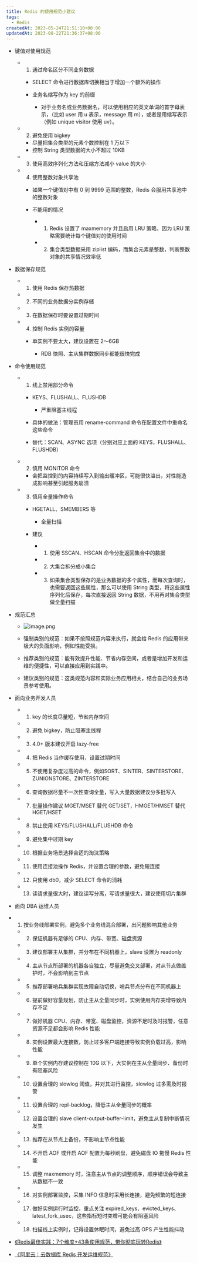 ```yaml
---
title: Redis 的使用规范小建议
tags:
  - Redis
createdAt: 2023-05-24T21:51:10+08:00
updatedAt: 2023-08-22T21:36:37+08:00
---
```


- 键值对使用规范

  - 1. 通过命名区分不同业务数据

    - SELECT 命令进行数据库切换相当于增加一个额外的操作
    - 业务名缩写作为 key 的前缀

      - 对于业务名或业务数据名，可以使用相应的英文单词的首字母表示，（比如 user 用 u 表示，message 用 m），或者是用缩写表示（例如 unique visitor 使用 uv）。

  - 2. 避免使用 bigkey

    - 尽量把集合类型的元素个数控制在 1 万以下
    - 控制 String 类型数据的大小不超过 10KB

  - 3. 使用高效序列化方法和压缩方法减小 value 的大小
  - 4. 使用整数对象共享池

    - 如果一个键值对中有 0 到 9999 范围的整数，Redis 会服用共享池中的整数对象
    - 不能用的情况

      - 1. Redis 设置了 maxmemory 并且启用 LRU 策略，因为 LRU 策略需要统计每个键值对的使用时间
      - 2. 集合类型数据采用 ziplist 编码，而集合元素是整数，判断整数对象的共享情况效率低

- 数据保存规范

  - 1. 使用 Redis 保存热数据
  - 2. 不同的业务数据分实例存储
  - 3. 在数据保存时要设置过期时间
  - 4. 控制 Redis 实例的容量

    - 单实例不要太大，建议设置在 2～6GB

      - RDB 快照、主从集群数据同步都能很快完成

- 命令使用规范

  - 1. 线上禁用部分命令

    - KEYS、FLUSHALL、FLUSHDB

      - 严重阻塞主线程

    - 具体的做法：管理员用 rename-command 命令在配置文件中重命名这些命令
    - 替代：SCAN、ASYNC 选项（分别对应上面的 KEYS，FLUSHALL、FLUSHDB）

  - 2. 慎用 MONITOR 命令

    - 会把监控到的内容持续写入到输出缓冲区，可能很快溢出，对性能造成影响甚至引起服务崩溃

  - 3. 慎用全量操作命令

    - HGETALL、SMEMBERS 等

      - 全量扫描

    - 建议

      - 1. 使用 SSCAN、HSCAN 命令分批返回集合中的数据
      - 2. 大集合拆分成小集合
      - 3. 如果集合类型保存的是业务数据的多个属性，而每次查询时，也需要返回这些属性，那么可以使用 String 类型，将这些属性序列化后保存，每次直接返回 String 数据，不用再对集合类型做全量扫描

- 规范汇总
  - ![image.png](https://cdn.jsdelivr.net/gh/11ze/static/images/redis-46-1.png)

  - 强制类别的规范：如果不按照规范内容来执行，就会给 Redis 的应用带来极大的负面影响，例如性能受损。
  - 推荐类别的规范：能有效提升性能、节省内存空间，或者是增加开发和运维的便捷性，可以直接应用到实践中。
  - 建议类别的规范：这类规范内容和实际业务应用相关，结合自己的业务场景参考使用。

- 面向业务开发人员

  - 1. key 的长度尽量短，节省内存空间
  - 2. 避免 bigkey，防止阻塞主线程
  - 3. 4.0+ 版本建议开启 lazy-free
  - 4. 把 Redis 当作缓存使用，设置过期时间
  - 5. 不使用复杂度过高的命令，例如SORT、SINTER、SINTERSTORE、ZUNIONSTORE、ZINTERSTORE
  - 6. 查询数据尽量不一次性查询全量，写入大量数据建议分多批写入
  - 7. 批量操作建议 MGET/MSET 替代 GET/SET，HMGET/HMSET 替代 HGET/HSET
  - 8. 禁止使用 KEYS/FLUSHALL/FLUSHDB 命令
  - 9. 避免集中过期 key
  - 10. 根据业务场景选择合适的淘汰策略
  - 11. 使用连接池操作 Redis，并设置合理的参数，避免短连接
  - 12. 只使用 db0，减少 SELECT 命令的消耗
  - 13. 读请求量很大时，建议读写分离，写请求量很大，建议使用切片集群

- 面向 DBA 运维人员

- 1. 按业务线部署实例，避免多个业务线混合部署，出问题影响其他业务
  - 2. 保证机器有足够的 CPU、内存、带宽、磁盘资源
  - 3. 建议部署主从集群，并分布在不同机器上，slave 设置为 readonly
  - 4. 主从节点所部署的机器各自独立，尽量避免交叉部署，对从节点做维护时，不会影响到主节点
  - 5. 推荐部署哨兵集群实现故障自动切换，哨兵节点分布在不同机器上
  - 6. 提前做好容量规划，防止主从全量同步时，实例使用内存突增导致内存不足
  - 7. 做好机器 CPU、内存、带宽、磁盘监控，资源不足时及时报警，任意资源不足都会影响 Redis 性能
  - 8. 实例设置最大连接数，防止过多客户端连接导致实例负载过高，影响性能
  - 9. 单个实例内存建议控制在 10G 以下，大实例在主从全量同步、备份时有阻塞风险
  - 10. 设置合理的 slowlog 阈值，并对其进行监控，slowlog 过多需及时报警
  - 11. 设置合理的 repl-backlog，降低主从全量同步的概率
  - 12. 设置合理的 slave client-output-buffer-limit，避免主从复制中断情况发生
  - 13. 推荐在从节点上备份，不影响主节点性能
  - 14. 不开启 AOF 或开启 AOF 配置为每秒刷盘，避免磁盘 IO 拖慢 Redis 性能
  - 15. 调整 maxmemory 时，注意主从节点的调整顺序，顺序错误会导致主从数据不一致
  - 16. 对实例部署监控，采集 INFO 信息时采用长连接，避免频繁的短连接
  - 17. 做好实例运行时监控，重点关注 expired_keys、evicted_keys、latest_fork_usec，这些指标短时突增可能会有阻塞风险
  - 18. 扫描线上实例时，记得设置休眠时间，避免过高 OPS 产生性能抖动

- [《Redis最佳实践：7个维度+43条使用规范，带你彻底玩转Redis》](https://mp.weixin.qq.com/s/oDV-2IkX16EffLcStT0bSg)
- [《阿里云｜云数据库 Redis 开发运维规范》](https://help.aliyun.com/document_detail/251467.html)
